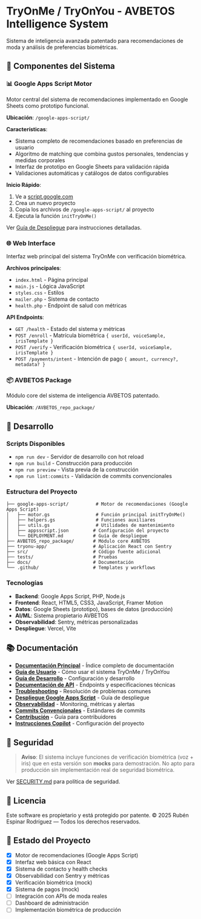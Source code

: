 # TryOnMe / TryOnYou - AVBETOS Intelligence System

Sistema de inteligencia avanzada patentado para recomendaciones de moda y análisis de preferencias biométricas.

## 🚀 Componentes del Sistema

### 📊 Google Apps Script Motor
Motor central del sistema de recomendaciones implementado en Google Sheets como prototipo funcional.

**Ubicación**: `/google-apps-script/`

**Características**:
- Sistema completo de recomendaciones basado en preferencias de usuario
- Algoritmo de matching que combina gustos personales, tendencias y medidas corporales
- Interfaz de prototipo en Google Sheets para validación rápida
- Validaciones automáticas y catálogos de datos configurables

**Inicio Rápido**:
1. Ve a [script.google.com](https://script.google.com)
2. Crea un nuevo proyecto
3. Copia los archivos de `/google-apps-script/` al proyecto
4. Ejecuta la función `initTryOnMe()`

Ver [Guía de Despliegue](./google-apps-script/DEPLOYMENT.md) para instrucciones detalladas.

### 🌐 Web Interface
Interfaz web principal del sistema TryOnMe con verificación biométrica.

**Archivos principales**:
- `index.html` - Página principal
- `main.js` - Lógica JavaScript
- `styles.css` - Estilos
- `mailer.php` - Sistema de contacto
- `health.php` - Endpoint de salud con métricas

**API Endpoints**:
- `GET /health` - Estado del sistema y métricas
- `POST /enroll` - Matrícula biométrica `{ userId, voiceSample, irisTemplate }`
- `POST /verify` - Verificación biométrica `{ userId, voiceSample, irisTemplate }`
- `POST /payments/intent` - Intención de pago `{ amount, currency?, metadata? }`

### 📦 AVBETOS Package
Módulo core del sistema de inteligencia AVBETOS patentado.

**Ubicación**: `/AVBETOS_repo_package/`

## 🔧 Desarrollo

### Scripts Disponibles
- `npm run dev` - Servidor de desarrollo con hot reload
- `npm run build` - Construcción para producción
- `npm run preview` - Vista previa de la construcción
- `npm run lint:commits` - Validación de commits convencionales

### Estructura del Proyecto
```
├── google-apps-script/          # Motor de recomendaciones (Google Apps Script)
│   ├── motor.gs                 # Función principal initTryOnMe()
│   ├── helpers.gs               # Funciones auxiliares
│   ├── utils.gs                 # Utilidades de mantenimiento
│   ├── appsscript.json         # Configuración del proyecto
│   └── DEPLOYMENT.md           # Guía de despliegue
├── AVBETOS_repo_package/       # Módulo core AVBETOS
├── tryonu-app/                 # Aplicación React con Sentry
├── src/                        # Código fuente adicional
├── tests/                      # Pruebas
├── docs/                       # Documentación
└── .github/                    # Templates y workflows
```

### Tecnologías
- **Backend**: Google Apps Script, PHP, Node.js
- **Frontend**: React, HTML5, CSS3, JavaScript, Framer Motion
- **Datos**: Google Sheets (prototipo), bases de datos (producción)
- **AI/ML**: Sistema propietario AVBETOS
- **Observabilidad**: Sentry, métricas personalizadas
- **Despliegue**: Vercel, Vite

## 📚 Documentación

- [**Documentación Principal**](./docs/placeholder.md) - Índice completo de documentación
- [**Guía de Usuario**](./docs/USER_GUIDE.md) - Cómo usar el sistema TryOnMe / TryOnYou
- [**Guía de Desarrollo**](./docs/DEVELOPER_GUIDE.md) - Configuración y desarrollo
- [**Documentación de API**](./docs/API.md) - Endpoints y especificaciones técnicas
- [**Troubleshooting**](./docs/TROUBLESHOOTING.md) - Resolución de problemas comunes
- [**Despliegue Google Apps Script**](./google-apps-script/DEPLOYMENT.md) - Guía de despliegue
- [**Observabilidad**](./OBSERVABILITY.md) - Monitoring, métricas y alertas
- [**Commits Convencionales**](./CONVENTIONAL_COMMITS.md) - Estándares de commits
- [**Contribución**](./.github/CONTRIBUTING.md) - Guía para contribuidores
- [**Instrucciones Copilot**](./.github/copilot-instructions.md) - Configuración del proyecto

## 🔐 Seguridad

> **Aviso**: El sistema incluye funciones de verificación biométrica (voz + iris) que en esta versión son **mocks** para demostración. No apto para producción sin implementación real de seguridad biométrica.

Ver [SECURITY.md](./SECURITY.md) para política de seguridad.

## 📝 Licencia

Este software es propietario y está protegido por patente.
© 2025 Rubén Espinar Rodríguez — Todos los derechos reservados.

## 🎯 Estado del Proyecto

- [x] Motor de recomendaciones (Google Apps Script)
- [x] Interfaz web básica con React
- [x] Sistema de contacto y health checks
- [x] Observabilidad con Sentry y métricas
- [x] Verificación biométrica (mock)
- [x] Sistema de pagos (mock)
- [ ] Integración con APIs de moda reales
- [ ] Dashboard de administración
- [ ] Implementación biométrica de producción
